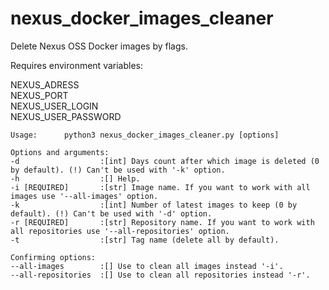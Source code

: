 # nexus_docker_images_cleaner
Delete Nexus OSS Docker images by flags.


Requires environment variables:

NEXUS_ADRESS    
NEXUS_PORT      
NEXUS_USER_LOGIN      
NEXUS_USER_PASSWORD   


    Usage:      python3 nexus_docker_images_cleaner.py [options]

    Options and arguments:
    -d                  :[int] Days count after which image is deleted (0 by default). (!) Can't be used with '-k' option.
    -h                  :[] Help.
    -i [REQUIRED]       :[str] Image name. If you want to work with all images use '--all-images' option.
    -k                  :[int] Number of latest images to keep (0 by default). (!) Can't be used with '-d' option.
    -r [REQUIRED]       :[str] Repository name. If you want to work with all repositories use '--all-repositories' option.
    -t                  :[str] Tag name (delete all by default).

    Confirming options:
    --all-images        :[] Use to clean all images instead '-i'.
    --all-repositories  :[] Use to clean all repositories instead '-r'.

